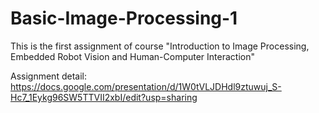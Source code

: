 # Basic-Image-Processing-1

This is the first assignment of course "Introduction to Image Processing, Embedded Robot Vision and Human-Computer Interaction"

Assignment detail:
https://docs.google.com/presentation/d/1W0tVLJDHdl9ztuwuj_S-Hc7_1Eykg96SW5TTVII2xbI/edit?usp=sharing
